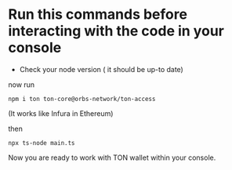 # Run this commands before interacting with the code in your console

- Check your node version ( it should be up-to date)

now run

`npm i ton ton-core@orbs-network/ton-access`

(It works like Infura in Ethereum)

then

`npx ts-node main.ts`

Now you are ready to work with TON wallet within your console.